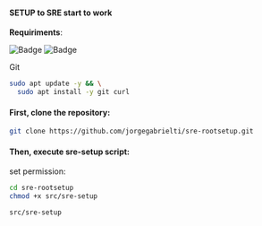 #### **SETUP to SRE start to work**

**Requiriments**:

![Badge](https://img.shields.io/badge/Ubuntu-v20.04-orange)
![Badge](https://img.shields.io/badge/Git-CLI-green)

Git
```bash
sudo apt update -y && \
  sudo apt install -y git curl
```

#### First, clone the repository:
```bash
git clone https://github.com/jorgegabrielti/sre-rootsetup.git
```

#### Then, execute **sre-setup** script:

set permission:
```bash
cd sre-rootsetup
chmod +x src/sre-setup
```
```bash
src/sre-setup
```

